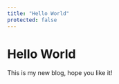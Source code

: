 ```yaml
---
title: "Hello World"
protected: false
---
```


# Hello World

This is my new blog, hope you like it!

